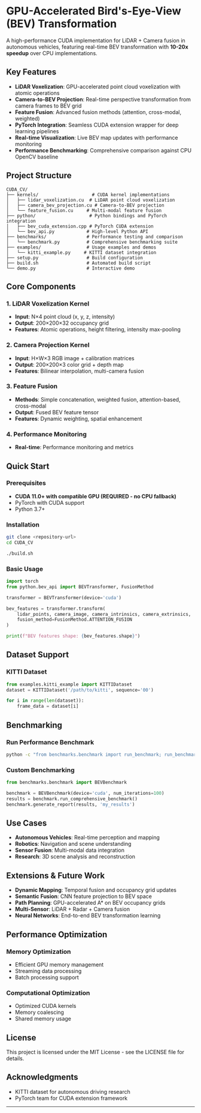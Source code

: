 # GPU-Accelerated Bird's-Eye-View (BEV) Transformation

A high-performance CUDA implementation for LiDAR + Camera fusion in autonomous vehicles, featuring real-time BEV transformation with **10-20x speedup** over CPU implementations.

## Key Features

- **LiDAR Voxelization**: GPU-accelerated point cloud voxelization with atomic operations
- **Camera-to-BEV Projection**: Real-time perspective transformation from camera frames to BEV grid
- **Feature Fusion**: Advanced fusion methods (attention, cross-modal, weighted)
- **PyTorch Integration**: Seamless CUDA extension wrapper for deep learning pipelines
- **Real-time Visualization**: Live BEV map updates with performance monitoring
- **Performance Benchmarking**: Comprehensive comparison against CPU OpenCV baseline


## Project Structure

```
CUDA_CV/
├── kernels/                    # CUDA kernel implementations
│   ├── lidar_voxelization.cu  # LiDAR point cloud voxelization
│   ├── camera_bev_projection.cu # Camera-to-BEV projection
│   └── feature_fusion.cu     # Multi-modal feature fusion
├── python/                    # Python bindings and PyTorch integration
│   ├── bev_cuda_extension.cpp # PyTorch CUDA extension
│   └── bev_api.py            # High-level Python API
├── benchmarks/               # Performance testing and comparison
│   └── benchmark.py          # Comprehensive benchmarking suite
├── examples/                 # Usage examples and demos
│   └── kitti_example.py     # KITTI dataset integration
├── setup.py                  # Build configuration
├── build.sh                  # Automated build script
└── demo.py                   # Interactive demo
```

## Core Components

### 1. LiDAR Voxelization Kernel
- **Input**: N×4 point cloud (x, y, z, intensity)
- **Output**: 200×200×32 occupancy grid
- **Features**: Atomic operations, height filtering, intensity max-pooling

### 2. Camera Projection Kernel
- **Input**: H×W×3 RGB image + calibration matrices
- **Output**: 200×200×3 color grid + depth map
- **Features**: Bilinear interpolation, multi-camera fusion

### 3. Feature Fusion
- **Methods**: Simple concatenation, weighted fusion, attention-based, cross-modal
- **Output**: Fused BEV feature tensor
- **Features**: Dynamic weighting, spatial enhancement

### 4. Performance Monitoring
- **Real-time**: Performance monitoring and metrics

## Quick Start

### Prerequisites
- **CUDA 11.0+ with compatible GPU (REQUIRED - no CPU fallback)**
- PyTorch with CUDA support
- Python 3.7+

### Installation
```bash
git clone <repository-url>
cd CUDA_CV

./build.sh
```

### Basic Usage
```python
import torch
from python.bev_api import BEVTransformer, FusionMethod

transformer = BEVTransformer(device='cuda')

bev_features = transformer.transform(
    lidar_points, camera_image, camera_intrinsics, camera_extrinsics,
    fusion_method=FusionMethod.ATTENTION_FUSION
)

print(f"BEV features shape: {bev_features.shape}")
```

## Dataset Support

### KITTI Dataset
```python
from examples.kitti_example import KITTIDataset
dataset = KITTIDataset('/path/to/kitti', sequence='00')

for i in range(len(dataset)):
    frame_data = dataset[i]
```

## Benchmarking

### Run Performance Benchmark
```bash
python -c "from benchmarks.benchmark import run_benchmark; run_benchmark()"
```

### Custom Benchmarking
```python
from benchmarks.benchmark import BEVBenchmark

benchmark = BEVBenchmark(device='cuda', num_iterations=100)
results = benchmark.run_comprehensive_benchmark()
benchmark.generate_report(results, 'my_results')
```

## Use Cases

- **Autonomous Vehicles**: Real-time perception and mapping
- **Robotics**: Navigation and scene understanding
- **Sensor Fusion**: Multi-modal data integration
- **Research**: 3D scene analysis and reconstruction

## Extensions & Future Work

- **Dynamic Mapping**: Temporal fusion and occupancy grid updates
- **Semantic Fusion**: CNN feature projection to BEV space
- **Path Planning**: GPU-accelerated A* on BEV occupancy grids
- **Multi-Sensor**: LiDAR + Radar + Camera fusion
- **Neural Networks**: End-to-end BEV transformation learning

## Performance Optimization

### Memory Optimization
- Efficient GPU memory management
- Streaming data processing
- Batch processing support

### Computational Optimization
- Optimized CUDA kernels
- Memory coalescing
- Shared memory usage


## License

This project is licensed under the MIT License - see the LICENSE file for details.

## Acknowledgments

- KITTI dataset for autonomous driving research
- PyTorch team for CUDA extension framework

---

